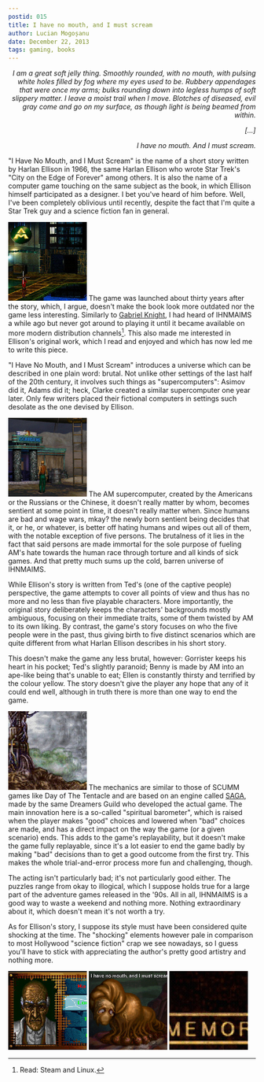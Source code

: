 ```yaml
---
postid: 015
title: I have no mouth, and I must scream
author: Lucian Mogoșanu
date: December 22, 2013
tags: gaming, books
---
```


<p style="text-align: right"><em>I am a great soft jelly thing. Smoothly
rounded, with no mouth, with pulsing white holes filled by fog where my eyes
used to be. Rubbery appendages that were once my arms; bulks rounding down into
legless humps of soft slippery matter. I leave a moist trail when I move.
Blotches of diseased, evil gray come and go on my surface, as though light is
being beamed from within.</em></p>
<p style="text-align: right"><em>[...]</em></p>
<p style="text-align: right"><em>I have no mouth. And I must scream.</em></p>

"I Have No Mouth, and I Must Scream" is the name of a short story written by
Harlan Ellison in 1966, the same Harlan Ellison who wrote Star Trek's "City on
the Edge of Forever" among others. It is also the name of a computer game
touching on the same subject as the book, in which Ellison himself participated
as a designer. I bet you've heard of him before. Well, I've been completely
oblivious until recently, despite the fact that I'm quite a Star Trek guy and a
science fiction fan in general.

<span class="imgleft"><a href="/images/2013/12/ihnmaims-001.jpg">
<img class="thumb"
src="/images/2013/12/ihnmaims-001-thumb.jpg" title="Yellow."/></a></span>
The game was launched about thirty years after the story, which, I argue,
doesn't make the book look more outdated nor the game less interesting.
Similarly to [Gabriel Knight][1], I had heard of IHNMAIMS a while ago but never
got around to playing it until it became available on more modern distribution
channels[^1]. This also made me interested in Ellison's original work, which I
read and enjoyed and which has now led me to write this piece.

"I Have No Mouth, and I Must Scream" introduces a universe which can be
described in one plain word: brutal. Not unlike other settings of the last half
of the 20th century, it involves such things as "supercomputers": Asimov did
it, Adams did it; heck, Clarke created a similar supercomputer one year later.
Only few writers placed their fictional computers in settings such desolate as
the one devised by Ellison.

<span class="imgright"><a href="/images/2013/12/ihnmaims-002.jpg">
<img class="thumb"
src="/images/2013/12/ihnmaims-002-thumb.jpg"
title="Gorrister, a dead man breathing"/></a></span>
The AM supercomputer, created by the Americans or the Russians or the Chinese,
it doesn't really matter by whom, becomes sentient at some point in time, it
doesn't really matter when. Since humans are bad and wage wars, mkay? the newly
born sentient being decides that it, or he, or whatever, is better off hating
humans and wipes out all of them, with the notable exception of five persons.
The brutalness of it lies in the fact that said persons are made immortal for
the sole purpose of fueling AM's hate towards the human race through torture
and all kinds of sick games. And that pretty much sums up the cold, barren
universe of IHNMAIMS.

While Ellison's story is written from Ted's (one of the captive people)
perspective, the game attempts to cover all points of view and thus has no more
and no less than five playable characters. More importantly, the original story
deliberately keeps the characters' backgrounds mostly ambiguous, focusing on
their immediate traits, some of them twisted by AM to its own liking. By
contrast, the game's story focuses on who the five people were in the past,
thus giving birth to five distinct scenarios which are quite different from
what Harlan Ellison describes in his short story.

This doesn't make the game any less brutal, however: Gorrister keeps his heart
in his pocket; Ted's slightly paranoid; Benny is made by AM into an ape-like
being that's unable to eat; Ellen is constantly thirsty and terrified by the
colour yellow. The story doesn't give the player any hope that any of it could
end well, although in truth there is more than one way to end the game.

<span class="imgleft"><a href="/images/2013/12/ihnmaims-003.jpg">
<img class="thumb"
src="/images/2013/12/ihnmaims-003-thumb.jpg"
title="Not your typical cyberpunk landscape"/></a></span>
The mechanics are similar to those of SCUMM games like Day of The Tentacle and
are based on an engine called [SAGA][2], made by the same Dreamers Guild who
developed the actual game. The main innovation here is a so-called "spiritual
barometer", which is raised when the player makes "good" choices and lowered
when "bad" choices are made, and has a direct impact on the way the game (or a
given scenario) ends. This adds to the game's replayability, but it doesn't
make the game fully replayable, since it's a lot easier to end the game badly
by making "bad" decisions than to get a good outcome from the first try. This
makes the whole trial-and-error process more fun and challenging, though.

The acting isn't particularly bad; it's not particularly good either. The
puzzles range from okay to illogical, which I suppose holds true for a large
part of the adventure games released in the '90s. All in all, IHNMAIMS is a
good way to waste a weekend and nothing more. Nothing extraordinary about it,
which doesn't mean it's not worth a try.

As for Ellison's story, I suppose its style must have been considered quite
shocking at the time. The "shocking" elements however pale in comparison to
most Hollywood "science fiction" crap we see nowadays, so I guess you'll have
to stick with appreciating the author's pretty good artistry and nothing more.

<span><a href="/images/2013/12/ihnmaims-004.jpg"><img class="thumb"
src="/images/2013/12/ihnmaims-004-thumb.jpg"
title="The guy with the really weird name"/></a></span>
<span><a href="/images/2013/12/ihnmaims-005.jpg"><img class="thumb"
src="/images/2013/12/ihnmaims-005-thumb.jpg"
title="Standard ending, pretty much the same as the book."/></a></span>
<span><a href="/images/2013/12/ihnmaims-006.jpg"><img class="thumb"
src="/images/2013/12/ihnmaims-006-thumb.jpg"
title=""/></a></span>

[^1]: Read: Steam and Linux.

[1]: http://thetarpit.org/posts/y00/005-gabriel-knight-sins-of-the-fathers.html
[2]: http://wiki.scummvm.org/index.php/SAGA
